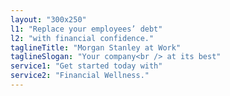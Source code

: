 ```yaml
---
layout: "300x250"
l1: "Replace your employees’ debt"
l2: "with financial confidence."
taglineTitle: "Morgan Stanley at Work"
taglineSlogan: "Your company<br /> at its best"
service1: "Get started today with"
service2: "Financial Wellness."
---
```

